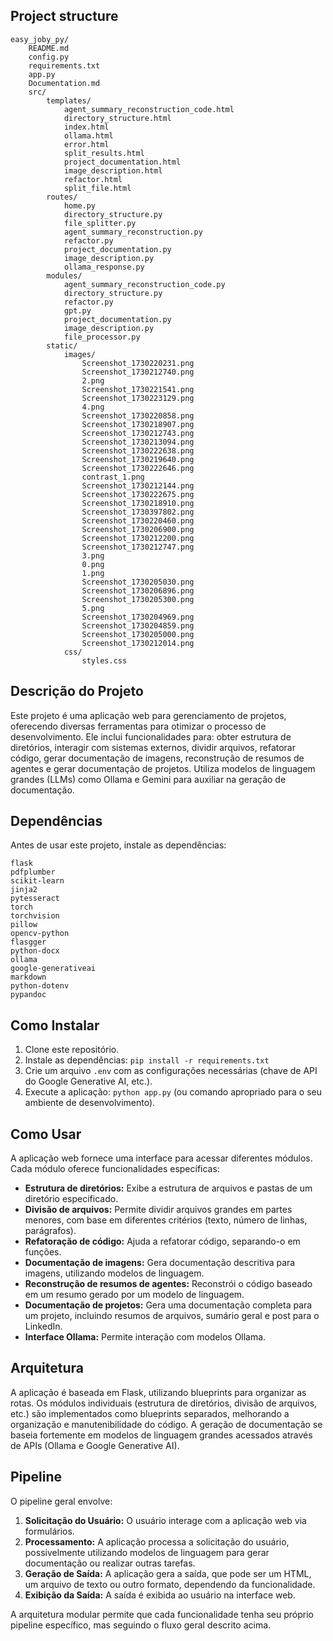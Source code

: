 
## Project structure
```                    
easy_joby_py/
    README.md
    config.py
    requirements.txt
    app.py
    Documentation.md
    src/
        templates/
            agent_summary_reconstruction_code.html
            directory_structure.html
            index.html
            ollama.html
            error.html
            split_results.html
            project_documentation.html
            image_description.html
            refactor.html
            split_file.html
        routes/
            home.py
            directory_structure.py
            file_splitter.py
            agent_summary_reconstruction.py
            refactor.py
            project_documentation.py
            image_description.py
            ollama_response.py
        modules/
            agent_summary_reconstruction_code.py
            directory_structure.py
            refactor.py
            gpt.py
            project_documentation.py
            image_description.py
            file_processor.py
        static/
            images/
                Screenshot_1730220231.png
                Screenshot_1730212740.png
                2.png
                Screenshot_1730221541.png
                Screenshot_1730223129.png
                4.png
                Screenshot_1730220858.png
                Screenshot_1730218907.png
                Screenshot_1730212743.png
                Screenshot_1730213094.png
                Screenshot_1730222638.png
                Screenshot_1730219640.png
                Screenshot_1730222646.png
                contrast_1.png
                Screenshot_1730212144.png
                Screenshot_1730222675.png
                Screenshot_1730218910.png
                Screenshot_1730397802.png
                Screenshot_1730220460.png
                Screenshot_1730206900.png
                Screenshot_1730212200.png
                Screenshot_1730212747.png
                3.png
                0.png
                1.png
                Screenshot_1730205030.png
                Screenshot_1730206896.png
                Screenshot_1730205300.png
                5.png
                Screenshot_1730204969.png
                Screenshot_1730204859.png
                Screenshot_1730205000.png
                Screenshot_1730212014.png
            css/
                styles.css                
```
## Descrição do Projeto

Este projeto é uma aplicação web para gerenciamento de projetos, oferecendo diversas ferramentas para otimizar o processo de desenvolvimento.  Ele inclui funcionalidades para: obter estrutura de diretórios, interagir com sistemas externos, dividir arquivos, refatorar código, gerar documentação de imagens, reconstrução de resumos de agentes e gerar documentação de projetos.  Utiliza modelos de linguagem grandes (LLMs) como Ollama e Gemini para auxiliar na geração de documentação.

## Dependências

Antes de usar este projeto, instale as dependências:

```
flask
pdfplumber
scikit-learn
jinja2
pytesseract
torch
torchvision
pillow
opencv-python
flasgger
python-docx
ollama
google-generativeai
markdown
python-dotenv
pypandoc
```

## Como Instalar

1. Clone este repositório.
2. Instale as dependências: `pip install -r requirements.txt`
3. Crie um arquivo `.env` com as configurações necessárias (chave de API do Google Generative AI, etc.).
4. Execute a aplicação: `python app.py` (ou comando apropriado para o seu ambiente de desenvolvimento).

## Como Usar

A aplicação web fornece uma interface para acessar diferentes módulos. Cada módulo oferece funcionalidades específicas:

* **Estrutura de diretórios:** Exibe a estrutura de arquivos e pastas de um diretório especificado.
* **Divisão de arquivos:** Permite dividir arquivos grandes em partes menores, com base em diferentes critérios (texto, número de linhas, parágrafos).
* **Refatoração de código:** Ajuda a refatorar código, separando-o em funções.
* **Documentação de imagens:** Gera documentação descritiva para imagens, utilizando modelos de linguagem.
* **Reconstrução de resumos de agentes:** Reconstrói o código baseado em um resumo gerado por um modelo de linguagem.
* **Documentação de projetos:** Gera uma documentação completa para um projeto, incluindo resumos de arquivos, sumário geral e post para o LinkedIn.
* **Interface Ollama:** Permite interação com modelos Ollama.


## Arquitetura

A aplicação é baseada em Flask, utilizando blueprints para organizar as rotas.  Os módulos individuais (estrutura de diretórios, divisão de arquivos, etc.) são implementados como blueprints separados, melhorando a organização e manutenibilidade do código. A geração de documentação se baseia fortemente em modelos de linguagem grandes acessados através de APIs (Ollama e Google Generative AI).


## Pipeline

O pipeline geral envolve:

1. **Solicitação do Usuário:** O usuário interage com a aplicação web via formulários.
2. **Processamento:** A aplicação processa a solicitação do usuário, possivelmente utilizando modelos de linguagem para gerar documentação ou realizar outras tarefas.
3. **Geração de Saída:** A aplicação gera a saída, que pode ser um HTML, um arquivo de texto ou outro formato, dependendo da funcionalidade.
4. **Exibição da Saída:** A saída é exibida ao usuário na interface web.

A arquitetura modular permite que cada funcionalidade tenha seu próprio pipeline específico, mas seguindo o fluxo geral descrito acima.
                
                